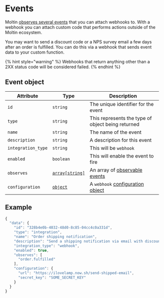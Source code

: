 # Events

Moltin [observes several events](observable-events.md) that you can attach webhooks to. With a webhook you can attach custom code that performs actions outside of the Moltin ecosystem.

You may want to send a discount code or a NPS survey email a few days after an order is fulfilled. You can do this via a webhook that sends event data to your custom function.

{% hint style="warning" %}
Webhooks that return anything other than a 2XX status code will be considered failed.
{% endhint %}

## Event object

| **Attribute** | **Type** | **Description** |
| --- | --- | --- |
| `id` | `string` | The unique identifier for the event |
| `type` | `string` | This represents the type of object being returned |
| `name` | `string` | The name of the event |
| `description` | `string` | A description for this event |
| `integration_type` | `string` | This will be `webhook` |
| `enabled` | `boolean` | This will enable the event to fire |
| `observes` | [`array[string]`](observable-events.md) | An array of [observable events](observable-events.md) |
| `configuration` | [`object`]() | A `webhook` [configuration object]() |

## Example

```javascript
{
  "data": {
    "id": "328b4e0b-4032-48d0-8c85-04cc4c0a331d",
    "type": "integration",
    "name": "Order shipping notification",
    "description": "Send a shipping notification via email with discount code.",
    "integration_type": "webhook",
    "enabled": true,
    "observes": [
      "order.fulfilled"
    ],
    "configuration": {
      "url": "https://ilovelamp.now.sh/send-shipped-email",
      "secret_key": "SOME_SECRET_KEY"
    }
  }
}
```

